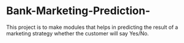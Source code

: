 # Bank-Marketing-Prediction-
This project is to make modules that helps in predicting the result of a marketing strategy whether the customer will say Yes/No.
